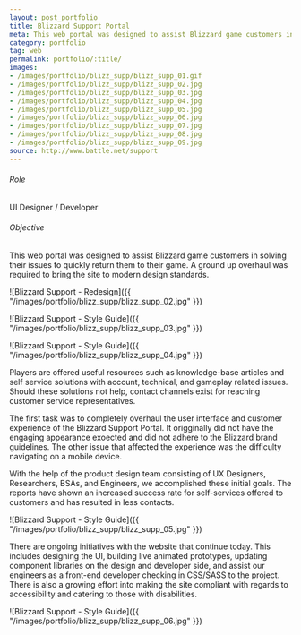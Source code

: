 ```yaml
---
layout: post_portfolio
title: Blizzard Support Portal
meta: This web portal was designed to assist Blizzard game customers in solving their issues to quickly return them to their game. A ground up overhaul was required to bring the site to modern design standards.
category: portfolio
tag: web
permalink: portfolio/:title/
images: 
- /images/portfolio/blizz_supp/blizz_supp_01.gif
- /images/portfolio/blizz_supp/blizz_supp_02.jpg
- /images/portfolio/blizz_supp/blizz_supp_03.jpg
- /images/portfolio/blizz_supp/blizz_supp_04.jpg
- /images/portfolio/blizz_supp/blizz_supp_05.jpg
- /images/portfolio/blizz_supp/blizz_supp_06.jpg
- /images/portfolio/blizz_supp/blizz_supp_07.jpg
- /images/portfolio/blizz_supp/blizz_supp_08.jpg
- /images/portfolio/blizz_supp/blizz_supp_09.jpg
source: http://www.battle.net/support
---
```


###### Role

UI Designer / Developer

###### Objective

This web portal was designed to assist Blizzard game customers in solving their issues to quickly return them to their game. A ground up overhaul was required to bring the site to modern design standards.



![Blizzard Support - Redesign]({{ "/images/portfolio/blizz_supp/blizz_supp_02.jpg" }})

![Blizzard Support - Style Guide]({{ "/images/portfolio/blizz_supp/blizz_supp_03.jpg" }})

![Blizzard Support - Style Guide]({{ "/images/portfolio/blizz_supp/blizz_supp_04.jpg" }})

Players are offered useful resources such as knowledge-base articles and self service solutions with account, technical, and gameplay related issues. Should these solutions not help, contact channels exist for reaching customer service representatives.



The first task was to completely overhaul the user interface and customer experience of the Blizzard Support Portal. It origginally did not have the engaging appearance exoected and did not adhere to the Blizzard brand guidelines. The other issue that affected the experience was the difficulty navigating on a mobile device.



With the help of the product design team consisting of UX Designers, Researchers, BSAs, and Engineers, we accomplished these initial goals. The reports have shown an increased success rate for self-services offered to customers and has resulted in less contacts.

![Blizzard Support - Style Guide]({{ "/images/portfolio/blizz_supp/blizz_supp_05.jpg" }})

There are ongoing initiatives with the website that continue today. This includes designing the UI, building live animated prototypes, updating component libraries on the design and developer side, and assist our engineers as a front-end developer checking in CSS/SASS to the project. There is also a growing effort into making the site compliant with regards to accessibility and catering to those with disabilities.

![Blizzard Support - Style Guide]({{ "/images/portfolio/blizz_supp/blizz_supp_06.jpg" }})